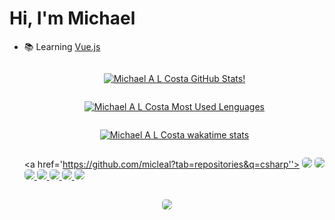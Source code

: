 # Hi, I'm Michael

- 📚 Learning <a href='https://vuejs.org'>Vue.js</a>
  <div style='display: flex; flex-direction: column; align-items: center;'>

  [![Michael A L Costa GitHub Stats!](https://github-readme-stats.vercel.app/api?username=micleal&show_icons=true&theme=github_dark&include_all_commits=true&count_private=true&card_width=846px)](https://github.com/micleal)

  [![Michael A L Costa Most Used Lenguages](https://github-readme-stats.vercel.app/api/top-langs/?username=micleal&layout=compact&langss_count=10&theme=github_dark&card_width=846px&hide=css)](https://github.com/micleal)

  [![Michael A L Costa wakatime stats](https://github-readme-stats.vercel.app/api/wakatime?username=@micleal&theme=github_dark)](https://github.com/micleal)

  </div>

  <!-- Display badges in a flex container -->
  <a href='https://github.com/micleal?tab=repositories&q=csharp''>
    <img style='border-radius: 5px;' src='https://img.shields.io/badge/C%23-239120?style=for-the-badge&logo=c-sharp&logoColor=white'>
    </a>
    <a href='https://github.com/micleal?tab=repositories&q=dotnet'>
    <img style='border-radius: 5px;' src='https://img.shields.io/badge/.NET-5C2D91?style=for-the-badge&logo=.net&logoColor=white'>
    </a>
    <a href='https://github.com/micleal?tab=repositories&q=html5'>
    <img style='border-radius: 5px;' src='https://img.shields.io/badge/HTML5-E34F26?style=for-the-badge&logo=html5&logoColor=white'>
    </a>
    <a href='https://github.com/micleal?tab=repositories&q=javascript'>
    <img style='border-radius: 5px;' src='https://img.shields.io/badge/JavaScript-F7DF1E?style=for-the-badge&logo=javascript&logoColor=black'>
    </a>
    <a href='https://github.com/micleal?tab=repositories&q=typescript'>
    <img style='border-radius: 5px;' src='https://img.shields.io/badge/TypeScript-007ACC?style=for-the-badge&logo=typescript&logoColor=white'>
    </a>
    <a href='https://github.com/micleal?tab=repositories&q=react'>
    <img style='border-radius: 5px;' src='https://img.shields.io/badge/React-20232A?style=for-the-badge&logo=react&logoColor=61DAFB'>
    <a/>
    <a href='https://github.com/micleal?tab=repositories&q=redux'>
    <img style='border-radius: 5px;' src='https://img.shields.io/badge/Redux-593D88?style=for-the-badge&logo=redux&logoColor=white'>
    </a>
  </div>

##

<div style='display: flex; align-items: center; justify-content: center;'>
  <a href="mailto:github@micleal.dev">
    <img style='border-radius: 5px;' src="https://img.shields.io/badge/Gmail-D14836?style=for-the-badge&logo=gmail&logoColor=white" target="_blank">
  </a>
</div>
